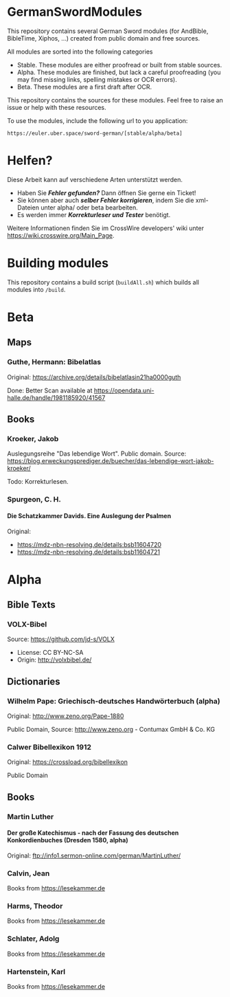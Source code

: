 # GermanSwordModules

This repository contains several German Sword modules (for AndBible, BibleTime, Xiphos, ...) created from public domain and free sources. 

All modules are sorted into the following categories

* Stable. These modules are either proofread or built from stable sources.
* Alpha. These modules are finished, but lack a careful proofreading (you may find missing links, spelling mistakes or OCR errors).
* Beta. These modules are a first draft after OCR.

This repository contains the sources for these modules. Feel free to raise an issue or help with these resources.

To use the modules, include the following url to you application:

```
https://euler.uber.space/sword-german/[stable/alpha/beta]
```

# Helfen?

Diese Arbeit kann auf verschiedene Arten unterstützt werden.

* Haben Sie ***Fehler gefunden?*** Dann öffnen Sie gerne ein Ticket!
* Sie können aber auch ***selber Fehler korrigieren***, indem Sie die xml-Dateien unter alpha/ oder beta bearbeiten.
* Es werden immer ***Korrekturleser und Tester*** benötigt. 

Weitere Informationen finden Sie im CrossWire developers' wiki unter https://wiki.crosswire.org/Main_Page. 

# Building modules

This repository contains a build script (``buildAll.sh``) which builds all modules into ``/build``.

# Beta


## Maps

### Guthe, Hermann: Bibelatlas 

Original: https://archive.org/details/bibelatlasin21ha0000guth

Done: Better Scan available at https://opendata.uni-halle.de/handle/1981185920/41567

## Books

### Kroeker, Jakob

Auslegungsreihe "Das lebendige Wort". Public domain. Source: https://blog.erweckungsprediger.de/buecher/das-lebendige-wort-jakob-kroeker/

Todo: Korrekturlesen. 

### Spurgeon, C. H. 

#### Die Schatzkammer Davids. Eine Auslegung der Psalmen 
Original:
* https://mdz-nbn-resolving.de/details:bsb11604720
* https://mdz-nbn-resolving.de/details:bsb11604721


# Alpha
## Bible Texts

### VOLX-Bibel

Source: https://github.com/jd-s/VOLX
*  License: CC BY-NC-SA
* Origin: http://volxbibel.de/


## Dictionaries 

### Wilhelm Pape: Griechisch-deutsches Handwörterbuch (alpha)

Original: http://www.zeno.org/Pape-1880

Public Domain, Source: http://www.zeno.org - Contumax GmbH & Co. KG 

### Calwer Bibellexikon 1912

Original: https://crossload.org/bibellexikon

Public Domain

## Books

### Martin Luther
#### Der große Katechismus - nach der Fassung des deutschen Konkordienbuches (Dresden 1580, alpha)

Original: ftp://info1.sermon-online.com/german/MartinLuther/

### Calvin, Jean

Books from https://lesekammer.de

### Harms, Theodor
Books from https://lesekammer.de

### Schlater, Adolg

Books from https://lesekammer.de

### Hartenstein, Karl

Books from https://lesekammer.de
